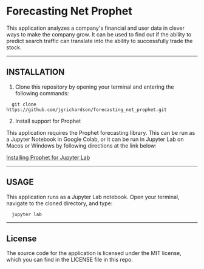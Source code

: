 # Forecasting Net Prophet

This application analyzes a company's financial and user data in clever ways to make the company grow. It can be used to find out if the ability to predict search traffic can translate into the ability to successfully trade the stock.

---

## INSTALLATION

1. Clone this repository by opening your terminal and entering the following commands:

```
  git clone https://github.com/jgrichardson/forecasting_net_prophet.git
```

2. Install support for Prophet

This application requires the Prophet forecasting library. This can be run as a Jupyter Notebook in Google Colab, or it can be run in Jupyter Lab on Macos or Windows by following directions at the link below:

[Installing Prophet for Jupyter Lab](https://medium.com/data-folks-indonesia/installing-fbprophet-prophet-for-time-series-forecasting-in-jupyter-notebook-7de6db09f93e)

---

## USAGE

This application runs as a Jupyter Lab notebook. Open your terminal, navigate to the cloned directory, and type:

```
  jupyter lab
```

---

## License

The source code for the application is licensed under the MIT license, which you can find in the LICENSE file in this repo.

